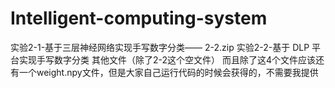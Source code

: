 # Intelligent-computing-system
实验2-1-基于三层神经网络实现手写数字分类——
2-2.zip
实验2-2-基于 DLP 平台实现手写数字分类
其他文件（除了2-2这个空文件）
而且除了这4个文件应该还有一个weight.npy文件，但是大家自己运行代码的时候会获得的，不需要我提供
